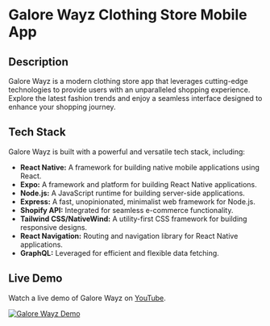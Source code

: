 # Galore Wayz Clothing Store Mobile App 

## Description
Galore Wayz is a modern clothing store app that leverages cutting-edge technologies to provide users with an unparalleled shopping experience. Explore the latest fashion trends and enjoy a seamless interface designed to enhance your shopping journey.

## Tech Stack
Galore Wayz is built with a powerful and versatile tech stack, including:

- **React Native:** A framework for building native mobile applications using React.
- **Expo:** A framework and platform for building React Native applications.
- **Node.js:** A JavaScript runtime for building server-side applications.
- **Express:** A fast, unopinionated, minimalist web framework for Node.js.
- **Shopify API:** Integrated for seamless e-commerce functionality.
- **Tailwind CSS/NativeWind:** A utility-first CSS framework for building responsive designs.
- **React Navigation:** Routing and navigation library for React Native applications.
- **GraphQL:** Leveraged for efficient and flexible data fetching.

## Live Demo
Watch a live demo of Galore Wayz on [YouTube](https://www.youtube.com/watch?v=2pPN3q6IV2w).

[![Galore Wayz Demo](https://img.youtube.com/vi/2pPN3q6IV2w/0.jpg)](https://www.youtube.com/watch?v=2pPN3q6IV2w)
